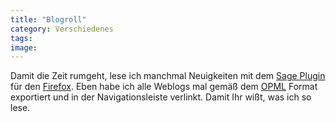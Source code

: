 ```yaml
---
title: "Blogroll"
category: Verschiedenes
tags: 
image: 
---
```


Damit die Zeit rumgeht, lese ich manchmal Neuigkeiten mit dem [Sage Plugin](http://sage.mozdev.org/) für den [Firefox](http://www.firefox-browser.de/). Eben habe ich alle Weblogs mal gemäß dem [OPML](http://www.opml.org) Format exportiert und in der Navigationsleiste verlinkt. Damit Ihr wißt, was ich so lese.

